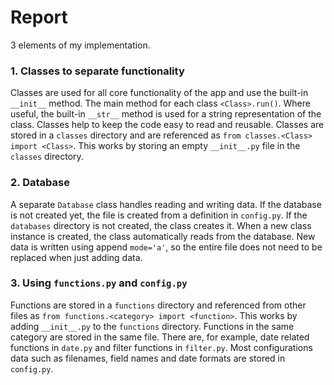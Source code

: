 # Report

3 elements of my implementation.

### 1. Classes to separate functionality

Classes are used for all core functionality of the app and use the built-in `__init__` method. The main method for each class `<Class>.run()`. Where useful, the built-in `__str__` method is used for a string representation of the class. Classes help to keep the code easy to read and reusable. Classes are stored in a `classes` directory and are referenced as `from classes.<Class> import <Class>`. This works by storing an empty `__init__.py` file in the `classes` directory.

### 2. Database

A separate `Database` class handles reading and writing data. If the database is not created yet, the file is created from a definition in `config.py`. If the `databases` directory is not created, the class creates it. When a new class instance is created, the class automatically reads from the database. New data is written using append `mode='a'`, so the entire file does not need to be replaced when just adding data.

### 3. Using `functions.py` and `config.py`

Functions are stored in a `functions` directory and referenced from other files as `from functions.<category> import <function>`. This works by adding `__init__.py` to the `functions` directory. Functions in the same category are stored in the same file. There are, for example, date related functions in `date.py` and filter functions in `filter.py`. Most configurations data such as filenames, field names and date formats are stored in `config.py`.
